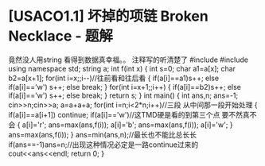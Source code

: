 # [USACO1.1] 坏掉的项链 Broken Necklace - 题解

竟然没人用string 看得到数据真幸福。。
注释写的听清楚了
#include <iostream>
#include <algorithm>
using namespace std;
string a;
int f(int x)
{
    int s=0;
    char a1=a[x];
    char b2=a[x+1];
    for(int i=x;;i--)//往前看和往后看
    {
        if(a[i]==a1)s++;
        else if(a[i]=='w')
            s++;
        else
            break;
    }
    for(int i=x+1;;i++)
    {
        if(a[i]==b2)s++;
        else if(a[i]=='w')
            s++;
        else
            break;
    }
    return s;
}
int main()
{
    int ans,n;
    ans=-1;
    cin>>n;cin>>a;
    a=a+a+a;
    for(int i=n;i<2*n;i++)//三段 从中间那一段开始处理
    {
        if(a[i]==a[i+1])
            continue;
        if(a[i]=='w')//这TMD硬是看的到第三个点 要不然真不会
        {
            a[i]='r';
            ans=max(ans,f(i));
            a[i]='b';
            ans=max(ans,f(i));
            a[i]='w';
        }
        ans=max(ans,f(i));
    }
    ans=min(ans,n);//最长也不能比总长长
    if(ans==-1)ans=n;//出现这种情况必定是一路continue过来的
    cout<<ans<<endl;
    return 0;
}


 